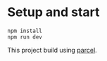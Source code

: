 # Setup and start

```
npm install
npm run dev
```

This project build using [parcel](https://parceljs.org/getting-started/webapp/).
